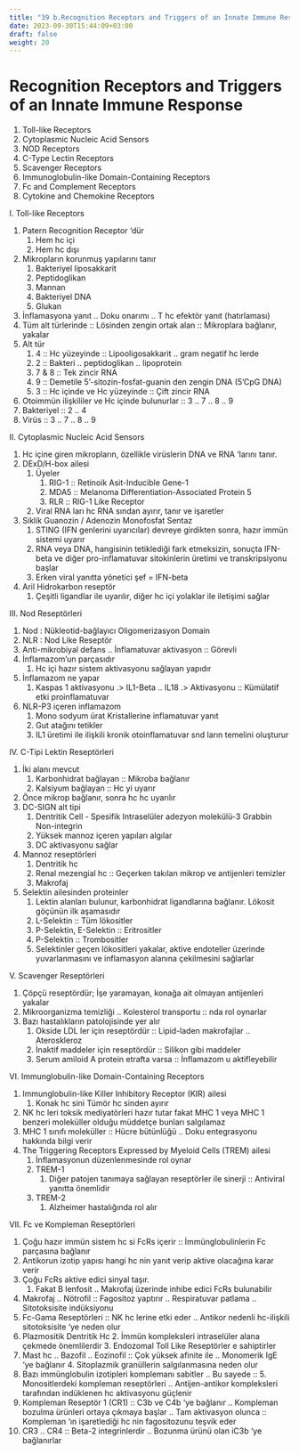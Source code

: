 ```yaml
---
title: "39 b.Recognition Receptors and Triggers of an Innate Immune Response"
date: 2023-09-30T15:44:09+03:00
draft: false
weight: 20
---
```

# Recognition Receptors and Triggers of an Innate Immune Response
1. Toll-like Receptors
2. Cytoplasmic Nucleic Acid Sensors
3. NOD Receptors
4. C-Type Lectin Receptors
5. Scavenger Receptors
6. Immunoglobulin-like Domain-Containing Receptors
7. Fc and Complement Receptors
8. Cytokine and Chemokine Receptors

I. Toll-like Receptors
1. Patern Recognition Receptor ‘dür
    1. Hem hc içi
    2. Hem hc dışı
2. Mikropların korunmuş yapılarını tanır
    1. Bakteriyel liposakkarit
    2. Peptidoglikan
    3. Mannan
    4. Bakteriyel DNA
    5. Glukan
3. İnflamasyona yanıt .. Doku onarımı .. T hc efektör yanıt (hatırlaması)
4. Tüm alt türlerinde :: Lösinden zengin ortak alan :: Mikroplara bağlanır, yakalar
5. Alt tür
    1. 4 :: Hc yüzeyinde :: Lipooligosakkarit .. gram negatif hc lerde
    2. 2 :: Bakteri .. peptidoglikan .. lipoprotein
    3. 7 & 8 :: Tek zincir RNA
    4. 9 :: Demetile 5’-sitozin-fosfat-guanin den zengin DNA (5’CpG DNA)
    5. 3 :: Hc içinde ve Hc yüzeyinde :: Çift zincir RNA
6. Otoimmün ilişkililer ve Hc içinde bulunurlar :: 3 .. 7 .. 8 .. 9
7. Bakteriyel :: 2 .. 4
8. Virüs :: 3 .. 7 .. 8 .. 9

II. Cytoplasmic Nucleic Acid Sensors
1. Hc içine giren mikropların, özellikle virüslerin DNA ve RNA ‘larını tanır.
2. DExD/H-box ailesi
    1. Üyeler
        1. RIG-1 :: Retinoik Asit-Inducible Gene-1
        2. MDA5 :: Melanoma Differentiation-Associated Protein 5
        3. RLR :: RIG-1 Like Receptor
    2. Viral RNA ları hc RNA sından ayırır, tanır ve işaretler
3. Siklik Guanozin / Adenozin Monofosfat Sentaz
    1. STING (IFN genlerini uyarıcılar) devreye girdikten sonra, hazır immün sistemi uyarır
    2. RNA veya DNA, hangisinin tetiklediği fark etmeksizin, sonuçta IFN-beta ve diğer pro-inflamatuvar sitokinlerin üretimi ve transkripsiyonu başlar
    3. Erken viral yanıtta yönetici şef = IFN-beta
4. Aril Hidrokarbon reseptör
    1. Çeşitli ligandlar ile uyarılır, diğer hc içi yolaklar ile iletişimi sağlar

III. Nod Reseptörleri
1. Nod : Nükleotid-bağlayıcı Oligomerizasyon Domain
2. NLR : Nod Like Reseptör
3. Anti-mikrobiyal defans .. İnflamatuvar aktivasyon :: Görevli
4. İnflamazom’un parçasıdır
    1. Hc içi hazır sistem aktivasyonu sağlayan yapıdır
5. İnflamazom ne yapar
    1. Kaspas 1 aktivasyonu .> IL1-Beta .. IL18 .> Aktivasyonu :: Kümülatif etki proinflamatuvar
6. NLR-P3 içeren inflamazom
    1. Mono sodyum ürat Kristallerine inflamatuvar yanıt
    2. Gut atağını tetikler
    3. IL1 üretimi ile ilişkili kronik otoinflamatuvar snd ların temelini oluşturur

IV. C-Tipi Lektin Reseptörleri
1. İki alanı mevcut
    1. Karbonhidrat bağlayan :: Mikroba bağlanır
    2. Kalsiyum bağlayan :: Hc yi uyarır
2. Önce mikrop bağlanır, sonra hc hc uyarılır
3. DC-SIGN alt tipi
    1. Dentritik Cell - Spesifik Intraselüler adezyon molekülü-3 Grabbin Non-integrin
    2. Yüksek mannoz içeren yapıları algılar
    3. DC aktivasyonu sağlar
4. Mannoz reseptörleri
    1. Dentritik hc
    2. Renal mezengial hc :: Geçerken takılan mikrop ve antijenleri temizler
    3. Makrofaj
5. Selektin ailesinden proteinler
    1. Lektin alanları bulunur, karbonhidrat ligandlarına bağlanır. Lökosit göçünün ilk aşamasıdır
    2. L-Selektin :: Tüm lökositler
    3. P-Selektin, E-Selektin :: Eritrositler
    4. P-Selektin :: Trombositler
    5. Selektinler geçen lökositleri yakalar, aktive endoteller üzerinde yuvarlanmasını ve inflamasyon alanına çekilmesini sağlarlar

V. Scavenger Reseptörleri
1. Çöpçü reseptördür; İşe yaramayan, konağa ait olmayan antijenleri yakalar
2. Mikroorganizma temizliği .. Kolesterol transportu :: nda rol oynarlar
3. Bazı hastalıkların patolojisinde yer alır
    1. Okside LDL ler için reseptördür :: Lipid-laden makrofajlar .. Ateroskleroz
    2. İnaktif maddeler için reseptördür :: Silikon gibi maddeler
    3. Serum amiloid A protein etrafta varsa :: İnflamazom u aktifleyebilir


VI. Immunglobulin-like Domain-Containing Receptors
1. Immunglobulin-like Killer Inhibitory Receptor (KIR) ailesi
    1. Konak hc sini Tümör hc sinden ayırır
2. NK hc leri toksik mediyatörleri hazır tutar fakat MHC 1 veya MHC 1 benzeri moleküller olduğu müddetçe bunları salgılamaz
3. MHC 1 sınıfı moleküller :: Hücre bütünlüğü .. Doku entegrasyonu hakkında bilgi verir
4. The Triggering Receptors Expressed by Myeloid Cells (TREM) ailesi
    1. İnflamasyonun düzenlenmesinde rol oynar
    2. TREM-1
        1. Diğer patojen tanımaya sağlayan reseptörler ile sinerji :: Antiviral yanıtta önemlidir
    3. TREM-2
        1. Alzheimer hastalığında rol alır

VII. Fc ve Kompleman Reseptörleri
1. Çoğu hazır immün sistem hc si FcRs içerir :: İmmünglobulinlerin Fc parçasına bağlanır
2. Antikorun izotip yapısı hangi hc nin yanıt verip aktive olacağına karar verir
3. Çoğu FcRs aktive edici sinyal taşır.
    1. Fakat B lenfosit .. Makrofaj üzerinde inhibe edici FcRs bulunabilir
4. Makrofaj .. Nötrofil :: Fagositoz yaptırır .. Respiratuvar patlama .. Sitotoksisite indüksiyonu
5. Fc-Gama Reseptörleri :: NK hc lerine etki eder .. Antikor nedenli hc-ilişkili sitotoksisite ‘ye neden olur
6. Plazmositik Dentritik Hc
    2. İmmün kompleksleri intraselüler alana çekmede önemlilerdir
    3. Endozomal Toll Like Reseptörler e sahiptirler
7. Mast hc .. Bazofil .. Eozinofil :: Çok yüksek afinite ile .. Monomerik IgE ‘ye bağlanır
    4. Sitoplazmik granüllerin salgılanmasına neden olur
8. Bazı immünglobulin izotipleri komplemanı sabitler .. Bu sayede ::
    5. Monositlerdeki kompleman reseptörleri .. Antijen-antikor kompleksleri tarafından indüklenen hc aktivasyonu güçlenir
9. Kompleman Reseptör 1 (CR1) :: C3b ve C4b ‘ye bağlanır .. Kompleman bozulma ürünleri ortaya çıkmaya başlar .. Tam aktivasyon olunca :: Kompleman ‘ın işaretlediği hc nin fagositozunu teşvik eder
10. CR3 .. CR4 :: Beta-2 integrinlerdir .. Bozunma ürünü olan iC3b ‘ye bağlanırlar
